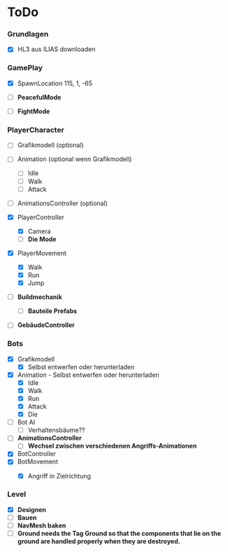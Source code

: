 ﻿# **ToDo**


### Grundlagen
- [x] HL3 aus ILIAS downloaden


### GamePlay
- [x] SpawnLocation 115, 1, -65
- [ ] **PeacefulMode**
- [ ] **FightMode**


### PlayerCharacter
- [ ] Grafikmodell (optional)
- [ ] Animation (optional wenn Grafikmodell)
  - [ ] Idle
  - [ ] Walk
  - [ ] Attack
- [ ] AnimationsController (optional)
- [x] PlayerController
  - [x] Camera
  - [ ] **Die Mode**
- [x] PlayerMovement
  - [x] Walk
  - [x] Run
  - [x] Jump
- [ ] **Buildmechanik**
  - [ ] **Bauteile Prefabs**
- [ ] **GebäudeController**


### Bots
- [x] Grafikmodell
  - [x] Selbst entwerfen oder herunterladen
- [x] Animation - Selbst entwerfen oder herunterladen
  - [x] Idle
  - [x] Walk
  - [x] Run
  - [x] Attack
  - [x] Die
- [ ] Bot AI
  - [ ] Verhaltensbäume??
- [ ] **AnimationsController**
  - [ ] **Wechsel zwischen verschiedenen Angriffs-Animationen**
- [x] BotController
- [x] BotMovement
  - [x] Angriff in Zielrichtung


### Level
- [x] **Designen**
- [ ] **Bauen**
- [ ] **NavMesh baken**
- [ ] **Ground needs the Tag Ground so that the components that lie on the ground are handled properly when they are destroyed.**
